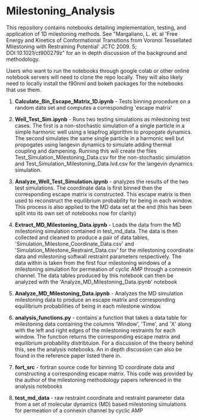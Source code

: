 # Milestoning_Analysis
This repository contains notebooks detailing implementation, testing, and application of 1D milestoning methods. See "Margaliano, L. et. al 'Free Energy and Kinetics of Conformational Transitions from Voronoi Tessellated Milestoning with Restraining Potential' JCTC 2009. 5; DOI:10.1021/ct900279z" for an in depth discussion of the background and methodology.

Users who want to run the notebooks through google colab or other online notebook servers will need to clone the repo locally. They will also likely need to locally install the f90nml and bokeh packages for the notebooks that use them.

1. <B>Calculate_Bin_Escape_Matrix_1D.ipynb</B> - Tests binning procedure on a random data set and computes a corresponding 'escape matrix'

2. <B>Well_Test_Sim.ipynb</B> - Runs two testing simulations as milestoning test cases. The first is a non-stochastic simulation of a single particle in a simple harmonic well using a leapfrog algorithm to propogate dynamics. The second simulates the same single particle in a harmonic well but propogates using langevin dynamics to simulate adding thermal coupling and dampening. Running this will create the files Test_Simulation_Milestoning_Data.csv for the non-stochastic simulation and Test_Simulation_Milestoning_Data.lvd.csv for the langevin dynamics simulation.

3. <B>Analyze_Well_Test_Simulation.ipynb</B> - analyzes the results of the two test simulations. The coordinate data is first binned then the corresponding escape matrix is constructed. This escape matrix is then used to reconstruct the equilibrium probability for being in each window. This process is also applied to the MD data set at the end (this has been split into its own set of notebooks now for clarity)

4. <B>Extract_MD_Milestoning_Data.ipynb</B> - Loads the data from the MD milestoning simulation contained in test_md_data. The data is then collected and cleaned to produce a pair of data tables, 'Simulation_Milestone_Coordinate_Data.csv' and 'Simulation_Milestone_Restraint_Data.csv' for the milestoning coordinate data and milestoning softwall restraint parameters respectively. The data within is taken from the first four milestoning windows of a milestoning simulation for permeation of cyclic AMP through a connexin channel. The data tables produced by this notebook can then be analyzed with the 'Analyze_MD_Milestoning_Data.ipynb' notebook

5. <B>Analyze_MD_Milestoning_Data.ipynb</B> - Analyzes the MD simulation milestoning data to produce an escape matrix and corresponding equilibrium probabilities of being in each milestone window.

6. <B>analysis_functions.py</B> - contains a function that takes a data table for milestoning data containing the columns 'Window', 'Time', and 'X' along with the left and right edges of the milestoning restraints for each window. The function returns the corresponding escape matrix and equilibrium probability distribtuion. For a discussion of the theory behind this, see the analysis notebooks. An in depth discussion can also be found in the reference paper listed there in.

7. <B>fort_src</B> - fortran source code for binning 1D coordinate data and constructing a corresponding escape matrix. This code was provided by the author of the milestoning methodology papers referenced in the analysis notebooks

8. <B>test_md_data</B> - raw restraint coordinate and restraint parameter data from a set of molecular dynamics (MD) based milestoning simulations for permeation of a connexin channel by cyclic AMP
